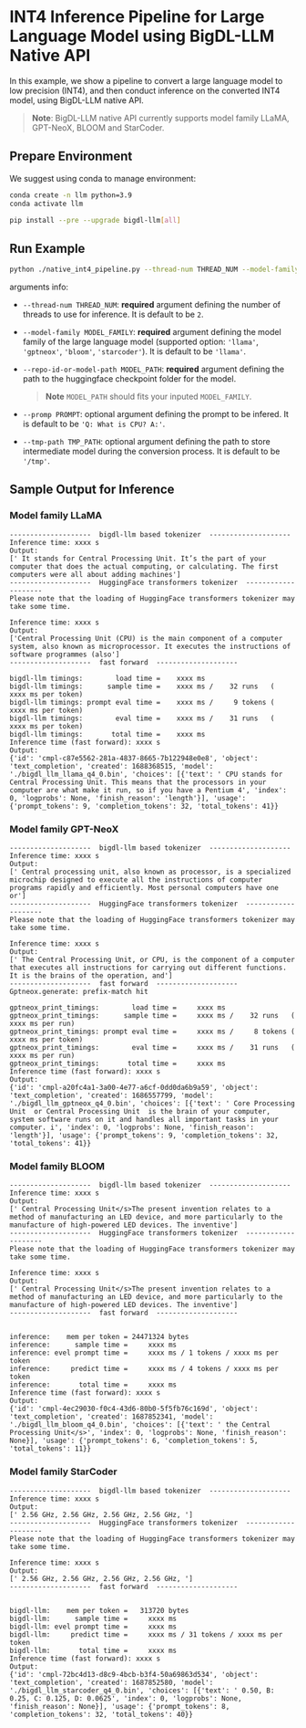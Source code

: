 # INT4 Inference Pipeline for Large Language Model using BigDL-LLM Native API

In this example, we show a pipeline to convert a large language model to low precision (INT4), and then conduct inference on the converted INT4 model, using BigDL-LLM native API.

> **Note**: BigDL-LLM native API currently supports model family LLaMA, GPT-NeoX, BLOOM and StarCoder.

## Prepare Environment
We suggest using conda to manage environment:
```bash
conda create -n llm python=3.9
conda activate llm

pip install --pre --upgrade bigdl-llm[all]
```

## Run Example
```bash
python ./native_int4_pipeline.py --thread-num THREAD_NUM --model-family MODEL_FAMILY --repo-id-or-model-path MODEL_PATH
```
arguments info:
- `--thread-num THREAD_NUM`: **required** argument defining the number of threads to use for inference. It is default to be `2`.
- `--model-family MODEL_FAMILY`: **required** argument defining the model family of the large language model (supported option: `'llama'`, `'gptneox'`, `'bloom'`, `'starcoder'`). It is default to be `'llama'`.
- `--repo-id-or-model-path MODEL_PATH`: **required** argument defining the path to the huggingface checkpoint folder for the model.

  > **Note** `MODEL_PATH` should fits your inputed `MODEL_FAMILY`.
- `--promp PROMPT`: optional argument defining the prompt to be infered. It is default to be `'Q: What is CPU? A:'`.
- `--tmp-path TMP_PATH`: optional argument defining the path to store intermediate model during the conversion process. It is default to be `'/tmp'`.

## Sample Output for Inference
### Model family LLaMA
```log
--------------------  bigdl-llm based tokenizer  --------------------
Inference time: xxxx s
Output:
[' It stands for Central Processing Unit. It’s the part of your computer that does the actual computing, or calculating. The first computers were all about adding machines']
--------------------  HuggingFace transformers tokenizer  --------------------
Please note that the loading of HuggingFace transformers tokenizer may take some time.

Inference time: xxxx s
Output:
['Central Processing Unit (CPU) is the main component of a computer system, also known as microprocessor. It executes the instructions of software programmes (also']
--------------------  fast forward  --------------------

bigdl-llm timings:        load time =    xxxx ms
bigdl-llm timings:      sample time =    xxxx ms /    32 runs   (    xxxx ms per token)
bigdl-llm timings: prompt eval time =    xxxx ms /     9 tokens (    xxxx ms per token)
bigdl-llm timings:        eval time =    xxxx ms /    31 runs   (    xxxx ms per token)
bigdl-llm timings:       total time =    xxxx ms
Inference time (fast forward): xxxx s
Output:
{'id': 'cmpl-c87e5562-281a-4837-8665-7b122948e0e8', 'object': 'text_completion', 'created': 1688368515, 'model': './bigdl_llm_llama_q4_0.bin', 'choices': [{'text': ' CPU stands for Central Processing Unit. This means that the processors in your computer are what make it run, so if you have a Pentium 4', 'index': 0, 'logprobs': None, 'finish_reason': 'length'}], 'usage': {'prompt_tokens': 9, 'completion_tokens': 32, 'total_tokens': 41}}
```

### Model family GPT-NeoX
```log
--------------------  bigdl-llm based tokenizer  --------------------
Inference time: xxxx s
Output:
[' Central processing unit, also known as processor, is a specialized microchip designed to execute all the instructions of computer programs rapidly and efficiently. Most personal computers have one or']
--------------------  HuggingFace transformers tokenizer  --------------------
Please note that the loading of HuggingFace transformers tokenizer may take some time.

Inference time: xxxx s
Output:
[' The Central Processing Unit, or CPU, is the component of a computer that executes all instructions for carrying out different functions. It is the brains of the operation, and']
--------------------  fast forward  --------------------
Gptneox.generate: prefix-match hit

gptneox_print_timings:        load time =     xxxx ms
gptneox_print_timings:      sample time =     xxxx ms /    32 runs   (    xxxx ms per run)
gptneox_print_timings: prompt eval time =     xxxx ms /     8 tokens (    xxxx ms per token)
gptneox_print_timings:        eval time =     xxxx ms /    31 runs   (    xxxx ms per run)
gptneox_print_timings:       total time =     xxxx ms
Inference time (fast forward): xxxx s
Output:
{'id': 'cmpl-a20fc4a1-3a00-4e77-a6cf-0dd0da6b9a59', 'object': 'text_completion', 'created': 1686557799, 'model': './bigdl_llm_gptneox_q4_0.bin', 'choices': [{'text': ' Core Processing Unit  or Central Processing Unit  is the brain of your computer, system software runs on it and handles all important tasks in your computer. i', 'index': 0, 'logprobs': None, 'finish_reason': 'length'}], 'usage': {'prompt_tokens': 9, 'completion_tokens': 32, 'total_tokens': 41}}
```

### Model family BLOOM
```log
--------------------  bigdl-llm based tokenizer  --------------------
Inference time: xxxx s
Output:
[' Central Processing Unit</s>The present invention relates to a method of manufacturing an LED device, and more particularly to the manufacture of high-powered LED devices. The inventive']
--------------------  HuggingFace transformers tokenizer  --------------------
Please note that the loading of HuggingFace transformers tokenizer may take some time.

Inference time: xxxx s
Output:
[' Central Processing Unit</s>The present invention relates to a method of manufacturing an LED device, and more particularly to the manufacture of high-powered LED devices. The inventive']
--------------------  fast forward  --------------------


inference:    mem per token = 24471324 bytes
inference:      sample time =     xxxx ms
inference: evel prompt time =     xxxx ms / 1 tokens / xxxx ms per token
inference:     predict time =     xxxx ms / 4 tokens / xxxx ms per token
inference:       total time =     xxxx ms
Inference time (fast forward): xxxx s
Output:
{'id': 'cmpl-4ec29030-f0c4-43d6-80b0-5f5fb76c169d', 'object': 'text_completion', 'created': 1687852341, 'model': './bigdl_llm_bloom_q4_0.bin', 'choices': [{'text': ' the Central Processing Unit</s>', 'index': 0, 'logprobs': None, 'finish_reason': None}], 'usage': {'prompt_tokens': 6, 'completion_tokens': 5, 'total_tokens': 11}}
```

### Model family StarCoder
```log
--------------------  bigdl-llm based tokenizer  --------------------
Inference time: xxxx s
Output:
[' 2.56 GHz, 2.56 GHz, 2.56 GHz, 2.56 GHz, ']
--------------------  HuggingFace transformers tokenizer  --------------------
Please note that the loading of HuggingFace transformers tokenizer may take some time.

Inference time: xxxx s
Output:
[' 2.56 GHz, 2.56 GHz, 2.56 GHz, 2.56 GHz, ']
--------------------  fast forward  --------------------


bigdl-llm:    mem per token =   313720 bytes
bigdl-llm:      sample time =     xxxx ms
bigdl-llm: evel prompt time =     xxxx ms
bigdl-llm:     predict time =     xxxx ms / 31 tokens / xxxx ms per token
bigdl-llm:       total time =     xxxx ms
Inference time (fast forward): xxxx s
Output:
{'id': 'cmpl-72bc4d13-d8c9-4bcb-b3f4-50a69863d534', 'object': 'text_completion', 'created': 1687852580, 'model': './bigdl_llm_starcoder_q4_0.bin', 'choices': [{'text': ' 0.50, B: 0.25, C: 0.125, D: 0.0625', 'index': 0, 'logprobs': None, 'finish_reason': None}], 'usage': {'prompt_tokens': 8, 'completion_tokens': 32, 'total_tokens': 40}}
```
